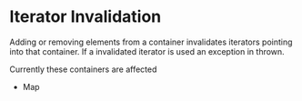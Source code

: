 # Iterator Invalidation

Adding or removing elements from a container invalidates iterators pointing into that container.
If a invalidated iterator is used an exception in thrown.

Currently these containers are affected

- Map